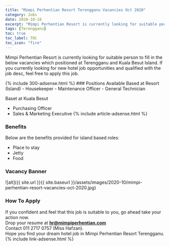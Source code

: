 ```yaml
---
title: "Mimpi Perhentian Resort Terengganu Vacancies Oct 2020" 
category: Jobs 
date: 2020-10-18 
excerpt: "Mimpi Perhentian Resort is currently looking for suitable person to fill in the Housekeeper, maintenance, techician, purchasing, sales and marketing which positioned at Terengganu and Besut Island." 
tags: [Terengganu] 
toc: true 
toc_label: TOC 
toc_icon: "fire" 
--- 
```


<p>Mimpi Perhentian Resort is currently looking for suitable person to fill in the below vacancies which positioned at Terengganu and Kuala Besut Island.
If you currently looking for new hotel job opportunities and qualified with the job desc, feel free to apply this job.
</p>{% include 300-adsense.html %} 
### Positions Available
Based at Resort (Island)
- Housekeeper
- Maintenance Officer
- General Technician

Baset at Kuala Besut
- Purchasing Officer
- Sales & Marketing Executive
{% include article-adsense.html %} 

### Benefits
Below are the benefits provided for island based roles:
- Place to stay
- Jetty
- Food

### Vacancy Banner
![alt]({{ site.url }}{{ site.baseurl }}/assets/images/2020-10/mimpi-perhentian-resort-vacancies-oct-2020.jpg)
### How To Apply 
If you confident and feel that this job is suitable to you, go ahead take your action now. <br/> 
Drop your resume at <b>hr@mimpiperhentian.com</b>  <br/>
Contact 011 2717 0757 (Miss Hafzan). <br/>
Hope you find your dream hotel job in Mimpi Perhentian Resort Terengganu. <br/> 
{% include link-adsense.html %} 
